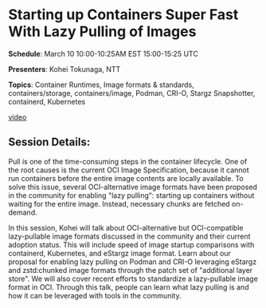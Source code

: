 # Starting up Containers Super Fast With Lazy Pulling of Images

**Schedule**: March 10 10:00-10:25AM EST 15:00-15:25 UTC

**Presenters**: Kohei Tokunaga, NTT

**Topics**: Container Runtimes, Image formats & standards, containers/storage, containers/image, Podman, CRI-O, Stargz Snapshotter, containerd, Kubernetes

[video](https://youtu.be/r981cUwoD7o)

## Session Details:

Pull is one of the time-consuming steps in the container lifecycle. One of the root causes is the current OCI Image Specification, because it cannot run containers before the entire image contents are locally available. To solve this issue, several OCI-alternative image formats have been proposed in the community for enabling "lazy pulling": starting up containers without waiting for the entire image. Instead, necessary chunks are fetched on-demand.

In this session, Kohei will talk about OCI-alternative but OCI-compatible lazy-pullable image formats discussed in the community and their current adoption status. This will include speed of image startup comparisons with containerd, Kubernetes, and eStargz image format.  Learn about our proposal for enabling lazy pulling on Podman and CRI-O leveraging eStargz and zstd:chunked image formats through the patch set of "additional layer store". We will also cover recent efforts to standardize a lazy-pullable image format in OCI. Through this talk, people can learn what lazy pulling is and how it can be leveraged with tools in the community.
